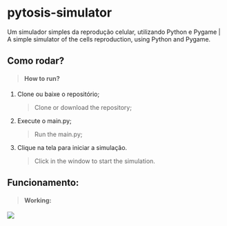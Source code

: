 # pytosis-simulator
Um simulador simples da reprodução celular, utilizando Python e Pygame | A simple simulator of the cells reproduction, using Python and Pygame.

## Como rodar? 

> #### How to run?

1. Clone ou baixe o repositório;

   > Clone or download the repository;

2. Execute o main.py;

   > Run the main.py;

3. Clique na tela para iniciar a simulação.

   > Click in the window to start the simulation.

## Funcionamento:

> #### Working:

![](https://raw.githubusercontent.com/luisfelipesdn12/pytosis-simulator/master/demo/pytosis_main_demo.gif)
